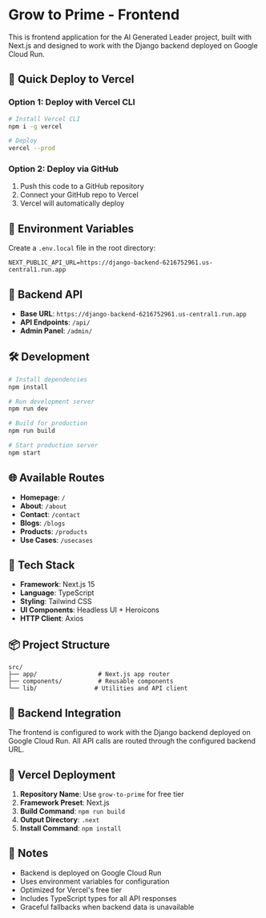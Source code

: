 # Grow to Prime - Frontend

This is frontend application for the AI Generated Leader project, built with Next.js and designed to work with the Django backend deployed on Google Cloud Run.

## 🚀 Quick Deploy to Vercel

### Option 1: Deploy with Vercel CLI

```bash
# Install Vercel CLI
npm i -g vercel

# Deploy
vercel --prod
```

### Option 2: Deploy via GitHub

1. Push this code to a GitHub repository
2. Connect your GitHub repo to Vercel
3. Vercel will automatically deploy

## 🔧 Environment Variables

Create a `.env.local` file in the root directory:

```env
NEXT_PUBLIC_API_URL=https://django-backend-6216752961.us-central1.run.app
```

## 📱 Backend API

- **Base URL**: `https://django-backend-6216752961.us-central1.run.app`
- **API Endpoints**: `/api/`
- **Admin Panel**: `/admin/`

## 🛠️ Development

```bash
# Install dependencies
npm install

# Run development server
npm run dev

# Build for production
npm run build

# Start production server
npm start
```

## 🌐 Available Routes

- **Homepage**: `/`
- **About**: `/about`
- **Contact**: `/contact`
- **Blogs**: `/blogs`
- **Products**: `/products`
- **Use Cases**: `/usecases`

## 🎨 Tech Stack

- **Framework**: Next.js 15
- **Language**: TypeScript
- **Styling**: Tailwind CSS
- **UI Components**: Headless UI + Heroicons
- **HTTP Client**: Axios

## 📦 Project Structure

```
src/
├── app/                 # Next.js app router
├── components/          # Reusable components
└── lib/                # Utilities and API client
```

## 🔗 Backend Integration

The frontend is configured to work with the Django backend deployed on Google Cloud Run. All API calls are routed through the configured backend URL.

## 🚀 Vercel Deployment

1. **Repository Name**: Use `grow-to-prime` for free tier
2. **Framework Preset**: Next.js
3. **Build Command**: `npm run build`
4. **Output Directory**: `.next`
5. **Install Command**: `npm install`

## 📝 Notes

- Backend is deployed on Google Cloud Run
- Uses environment variables for configuration
- Optimized for Vercel's free tier
- Includes TypeScript types for all API responses
- Graceful fallbacks when backend data is unavailable
